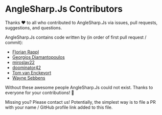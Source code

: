 # AngleSharp.Js Contributors

Thanks :heart: to all who contributed to AngleSharp.Js via issues, pull requests, suggestions, and questions.

AngleSharp.Js contains code written by (in order of first pull request / commit):

* [Florian Rappl](https://github.com/FlorianRappl)
* [Georgios Diamantopoulos](https://github.com/georgiosd)
* [miroslav22](https://github.com/miroslav22)
* [doominator42](https://github.com/doominator42)
* [Tom van Enckevort](https://github.com/tomvanenckevort)
* [Wayne Sebbens](https://github.com/Sebbs128)

Without these awesome people AngleSharp.Js could not exist. Thanks to everyone for your contributions! :beers:

Missing you? Please contact us! Potentially, the simplest way is to file a PR with your name / GitHub profile link added to this file.

